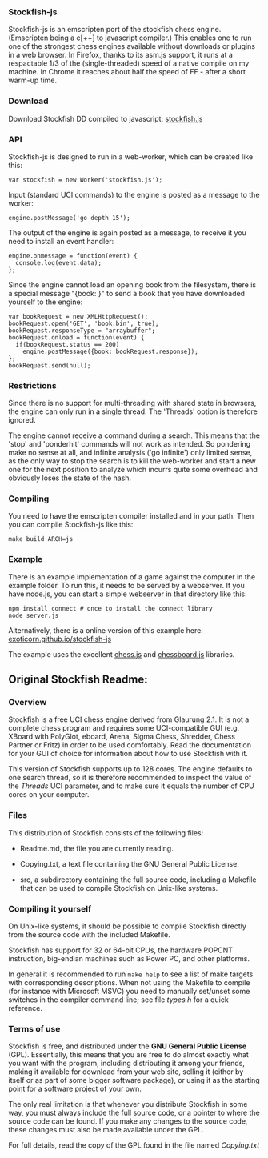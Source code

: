 ### Stockfish-js

Stockfish-js is an emscripten port of the stockfish chess engine.
(Emscripten being a c[++] to javascript compiler.)
This enables one to run one of the strongest chess engines available
without downloads or plugins in a web browser.
In Firefox, thanks to its asm.js support, it runs at a respactable
1/3 of the (single-threaded) speed of a native compile on my machine.
In Chrome it reaches about half the speed of FF - after a short
warm-up time.

### Download

Download Stockfish DD compiled to javascript:
[stockfish.js](https://github.com/exoticorn/stockfish-js/releases/download/sf_dd_js/stockfish.js)

### API

Stockfish-js is designed to run in a web-worker, which can be created
like this:

    var stockfish = new Worker('stockfish.js');

Input (standard UCI commands) to the engine is posted as a message to the worker:

    engine.postMessage('go depth 15');

The output of the engine is again posted as a message, to receive it
you need to install an event handler:

    engine.onmessage = function(event) {
      console.log(event.data);
    };

Since the engine cannot load an opening book from the filesystem, there
is a special message "{book: <binary polglot book data>}" to send a book
that you have downloaded yourself to the engine:

    var bookRequest = new XMLHttpRequest();
    bookRequest.open('GET', 'book.bin', true);
    bookRequest.responseType = "arraybuffer";
    bookRequest.onload = function(event) {
      if(bookRequest.status == 200)
        engine.postMessage({book: bookRequest.response});
    };
    bookRequest.send(null);

### Restrictions

Since there is no support for multi-threading with shared state in browsers,
the engine can only run in a single thread. The 'Threads' option is therefore
ignored.

The engine cannot receive a command during a search. This means that the
'stop' and 'ponderhit' commands will not work as intended.
So pondering make no sense at all, and infinite analysis ('go infinite')
only limited sense, as the only way to stop the search is to kill the
web-worker and start a new one for the next position to analyze which
incurrs quite some overhead and obviously loses the state of the hash.

### Compiling

You need to have the emscripten compiler installed and in your path.
Then you can compile Stockfish-js like this:

    make build ARCH=js

### Example

There is an example implementation of a game against the computer in
the example folder. To run this, it needs to be served by a webserver.
If you have node.js, you can start a simple webserver in that directory
like this:

    npm install connect # once to install the connect library
    node server.js

Alternatively, there is a online version of this example here:
[exoticorn.github.io/stockfish-js](http://exoticorn.github.io/stockfish-js)

The example uses the excellent [chess.js](http://github.com/jhlywa/chess.js)
and [chessboard.js](http://chessboardjs.com/) libraries.

## Original Stockfish Readme:

### Overview

Stockfish is a free UCI chess engine derived from Glaurung 2.1. It is
not a complete chess program and requires some UCI-compatible GUI
(e.g. XBoard with PolyGlot, eboard, Arena, Sigma Chess, Shredder, Chess
Partner or Fritz) in order to be used comfortably. Read the
documentation for your GUI of choice for information about how to use
Stockfish with it.

This version of Stockfish supports up to 128 cores. The engine defaults
to one search thread, so it is therefore recommended to inspect the value of
the *Threads* UCI parameter, and to make sure it equals the number of CPU
cores on your computer.


### Files

This distribution of Stockfish consists of the following files:

  * Readme.md, the file you are currently reading.

  * Copying.txt, a text file containing the GNU General Public License.

  * src, a subdirectory containing the full source code, including a Makefile
    that can be used to compile Stockfish on Unix-like systems.


### Compiling it yourself

On Unix-like systems, it should be possible to compile Stockfish
directly from the source code with the included Makefile.

Stockfish has support for 32 or 64-bit CPUs, the hardware POPCNT
instruction, big-endian machines such as Power PC, and other platforms.

In general it is recommended to run `make help` to see a list of make
targets with corresponding descriptions. When not using the Makefile to
compile (for instance with Microsoft MSVC) you need to manually
set/unset some switches in the compiler command line; see file *types.h*
for a quick reference.


### Terms of use

Stockfish is free, and distributed under the **GNU General Public License**
(GPL). Essentially, this means that you are free to do almost exactly
what you want with the program, including distributing it among your
friends, making it available for download from your web site, selling
it (either by itself or as part of some bigger software package), or
using it as the starting point for a software project of your own.

The only real limitation is that whenever you distribute Stockfish in
some way, you must always include the full source code, or a pointer
to where the source code can be found. If you make any changes to the
source code, these changes must also be made available under the GPL.

For full details, read the copy of the GPL found in the file named
*Copying.txt*
